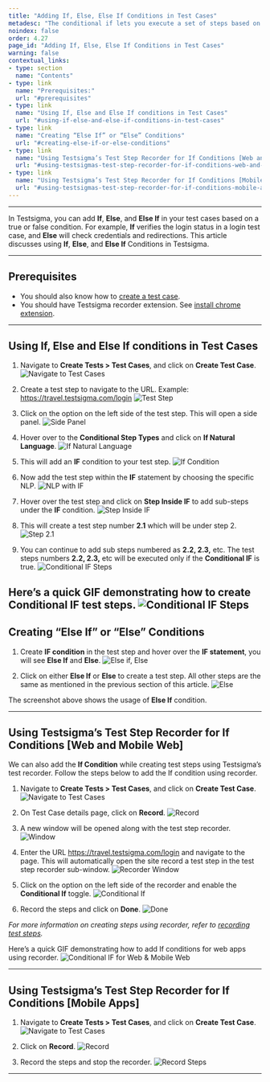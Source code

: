 ```yaml
---
title: "Adding If, Else, Else If Conditions in Test Cases"
metadesc: "The conditional if lets you execute a set of steps based on a condition being true or false. Learn how to use these conditions in Testsigma"
noindex: false
order: 4.27
page_id: "Adding If, Else, Else If Conditions in Test Cases"
warning: false
contextual_links:
- type: section
  name: "Contents"
- type: link
  name: "Prerequisites:"
  url: "#prerequisites"
- type: link
  name: "Using If, Else and Else If conditions in Test Cases"
  url: "#using-if-else-and-else-if-conditions-in-test-cases"
- type: link
  name: "Creating “Else If” or “Else” Conditions"
  url: "#creating-else-if-or-else-conditions"
- type: link
  name: "Using Testsigma’s Test Step Recorder for If Conditions [Web and Mobile Web]"
  url: "#using-testsigmas-test-step-recorder-for-if-conditions-web-and-mobile-web"
- type: link
  name: "Using Testsigma’s Test Step Recorder for If Conditions [Mobile Apps]"
  url: "#using-testsigmas-test-step-recorder-for-if-conditions-mobile-apps"
---
```


---
In Testsigma, you can add **If**, **Else**, and **Else If** in your test cases based on a true or false condition. For example, **If** verifies the login status in a login test case, and **Else** will check credentials and redirections. This article discusses using **If**, **Else**, and **Else If** Conditions in Testsigma. 

---
## **Prerequisites**

- You should also know how to [create a test case](https://testsigma.com/docs/test-cases/manage/add-edit-delete/).
- You should have Testsigma recorder extension. See [install chrome extension](https://testsigma.com/docs/test-step-recorder/install-chrome-extension/).

---
## **Using If, Else and Else If conditions in Test Cases**
1. Navigate to **Create Tests > Test Cases**, and click on **Create Test Case**.
![Navigate to Test Cases](https://s3.amazonaws.com/static-docs.testsigma.com/new_images/projects/applications/FLNavTCs.png)

2. Create a test step to navigate to the URL. Example: https://travel.testsigma.com/login
![Test Step](https://s3.amazonaws.com/static-docs.testsigma.com/new_images/projects/applications/Ts1.png)

3. Click on the option on the left side of the test step. This will open a side panel. 
![Side Panel](https://s3.amazonaws.com/static-docs.testsigma.com/new_images/projects/applications/sidepanelfl.png)

4. Hover over to the **Conditional Step Types** and click on **If Natural Language**. 
![If Natural Language](https://s3.amazonaws.com/static-docs.testsigma.com/new_images/projects/applications/ifnaturallang.png)

5. This will add an **IF** condition to your test step.
![If Condition](https://s3.amazonaws.com/static-docs.testsigma.com/new_images/projects/applications/ifcondstep.png)

6. Now add the test step within the **IF** statement by choosing the specific NLP.
![NLP with IF](https://s3.amazonaws.com/static-docs.testsigma.com/new_images/projects/applications/step1.png)

7. Hover over the test step and click on **Step Inside IF** to add sub-steps under the **IF** condition. 
![Step Inside IF](https://s3.amazonaws.com/static-docs.testsigma.com/new_images/projects/applications/stepinsideif.png)

8. This will create a test step number **2.1** which will be under step 2.
![Step 2.1](https://s3.amazonaws.com/static-docs.testsigma.com/new_images/projects/applications/stepinif.png)

9. You can continue to add sub steps numbered as **2.2, 2.3,** etc. The test steps numbers **2.2, 2.3,** etc will be executed only if the **Conditional IF** is true.
![Conditional IF Steps](https://s3.amazonaws.com/static-docs.testsigma.com/new_images/projects/applications/ifteststeps.png)

Here’s a quick GIF demonstrating how to create **Conditional IF** test steps. 
![Conditional IF Steps](https://s3.amazonaws.com/static-docs.testsigma.com/new_images/projects/applications/ForLoopManual.gif)
---

## **Creating “Else If” or “Else” Conditions**
1. Create **IF condition** in the test step and hover over the **IF statement**, you will see **Else If** and **Else**.
![Else if, Else](https://s3.amazonaws.com/static-docs.testsigma.com/new_images/projects/applications/elseifelse.png)

2. Click on either **Else If** or **Else** to create a test step. All other steps are the same as mentioned in the previous section of this article.
![Else](https://s3.amazonaws.com/static-docs.testsigma.com/new_images/projects/applications/else.png)

The screenshot above shows the usage of **Else If** condition.

---

## **Using Testsigma’s Test Step Recorder for If Conditions [Web and Mobile Web]**
We can also add the **If Condition** while creating test steps using Testsigma’s test recorder. Follow the steps below to add the If condition using recorder. 
1. Navigate to **Create Tests > Test Cases**, and click on **Create Test Case**.
![Navigate to Test Cases](https://s3.amazonaws.com/static-docs.testsigma.com/new_images/projects/applications/FLNavTCs.png)

2. On Test Case details page, click on **Record**.
![Record](https://s3.amazonaws.com/static-docs.testsigma.com/new_images/projects/applications/record.png)

3. A new window will be opened along with the test step recorder. 
![Window](https://s3.amazonaws.com/static-docs.testsigma.com/new_images/projects/applications/newwindowfl.png)

4. Enter the URL https://travel.testsigma.com/login and navigate to the page. This will automatically open the site record a test step in the test step recorder sub-window.
![Recorder Window](https://s3.amazonaws.com/static-docs.testsigma.com/new_images/projects/applications/recorderwindow.png)

5. Click on the option on the left side of the recorder and enable the **Conditional If** toggle.
![Conditional If](https://s3.amazonaws.com/static-docs.testsigma.com/new_images/projects/applications/enablecondtoggle.png)

5. Record the steps and click on **Done**.
![Done](https://s3.amazonaws.com/static-docs.testsigma.com/new_images/projects/applications/DoneFL.png)

*For more information on creating steps using recorder, refer to [recording test steps](https://testsigma.com/docs/test-cases/create-steps-recorder/web-apps/overview/).*

Here’s a quick GIF demonstrating how to add If conditions for web apps using recorder. 
![Conditional IF for Web & Mobile Web](https://s3.amazonaws.com/static-docs.testsigma.com/new_images/projects/applications/ConditionalIFweb.gif)

---

## **Using Testsigma’s Test Step Recorder for If Conditions [Mobile Apps]**
1. Navigate to **Create Tests > Test Cases**, and click on **Create Test Case**.
![Navigate to Test Cases](https://s3.amazonaws.com/static-docs.testsigma.com/new_images/projects/applications/FLNavTCs.png)

2. Click on **Record**.
![Record](https://s3.amazonaws.com/static-docs.testsigma.com/new_images/projects/applications/recordFL.png)

3. Record the steps and stop the recorder. 
![Record Steps](https://s3.amazonaws.com/static-docs.testsigma.com/new_images/projects/applications/rsmob.png)

---